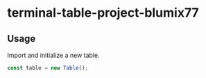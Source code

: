 # terminal-table-project-blumix77

## Usage

Import and initialize a new table.

```js
const table = new Table();
```


